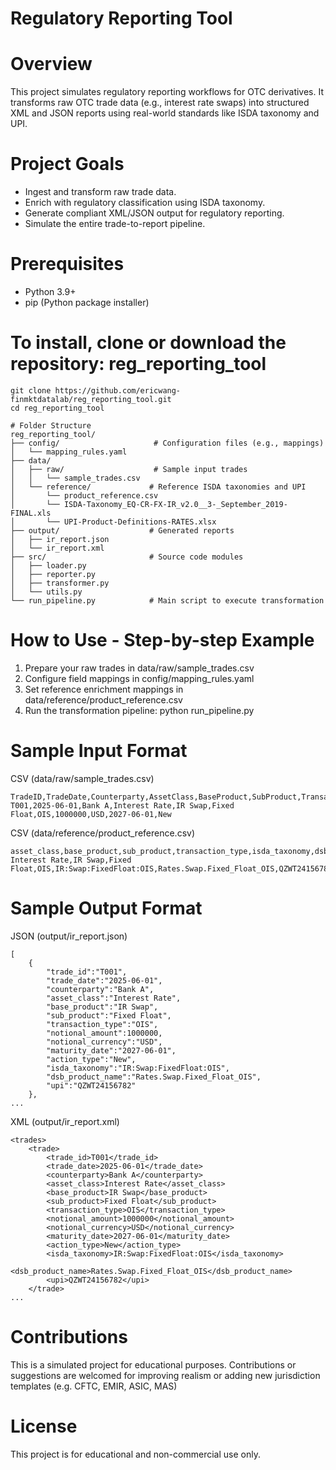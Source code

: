 # Regulatory Reporting Tool


# Overview
This project simulates regulatory reporting workflows for OTC derivatives. It transforms raw OTC trade data (e.g., interest rate swaps) into structured XML and JSON reports using real-world standards like ISDA taxonomy and UPI.


# Project Goals
- Ingest and transform raw trade data.
- Enrich with regulatory classification using ISDA taxonomy.
- Generate compliant XML/JSON output for regulatory reporting.
- Simulate the entire trade-to-report pipeline.


# Prerequisites
- Python 3.9+
- pip (Python package installer)


# To install, clone or download the repository: reg_reporting_tool
```plaintext
git clone https://github.com/ericwang-finmktdatalab/reg_reporting_tool.git
cd reg_reporting_tool
```


```plaintext
# Folder Structure
reg_reporting_tool/
├── config/                     # Configuration files (e.g., mappings)
│   └── mapping_rules.yaml
├── data/
│   ├── raw/                    # Sample input trades
│   │   └── sample_trades.csv
│   └── reference/             # Reference ISDA taxonomies and UPI
│       └── product_reference.csv
│       └── ISDA-Taxonomy_EQ-CR-FX-IR_v2.0__3-_September_2019-FINAL.xls
│       └── UPI-Product-Definitions-RATES.xlsx
├── output/                    # Generated reports
│   ├── ir_report.json
│   └── ir_report.xml
├── src/                       # Source code modules
│   ├── loader.py
│   ├── reporter.py
│   ├── transformer.py
│   └── utils.py
└── run_pipeline.py            # Main script to execute transformation
```


# How to Use - Step-by-step Example
1) Prepare your raw trades in data/raw/sample_trades.csv
2) Configure field mappings in config/mapping_rules.yaml
3) Set reference enrichment mappings in data/reference/product_reference.csv
4) Run the transformation pipeline: python run_pipeline.py


# Sample Input Format

CSV (data/raw/sample_trades.csv)
```plaintext
TradeID,TradeDate,Counterparty,AssetClass,BaseProduct,SubProduct,TransactionType,Notional,Currency,Maturity,Action
T001,2025-06-01,Bank A,Interest Rate,IR Swap,Fixed Float,OIS,1000000,USD,2027-06-01,New
```

CSV (data/reference/product_reference.csv)
```plaintext
asset_class,base_product,sub_product,transaction_type,isda_taxonomy,dsb_product_name,upi
Interest Rate,IR Swap,Fixed Float,OIS,IR:Swap:FixedFloat:OIS,Rates.Swap.Fixed_Float_OIS,QZWT24156782
```


# Sample Output Format
JSON (output/ir_report.json)
```plaintext
[
    {
        "trade_id":"T001",
        "trade_date":"2025-06-01",
        "counterparty":"Bank A",
        "asset_class":"Interest Rate",
        "base_product":"IR Swap",
        "sub_product":"Fixed Float",
        "transaction_type":"OIS",
        "notional_amount":1000000,
        "notional_currency":"USD",
        "maturity_date":"2027-06-01",
        "action_type":"New",
        "isda_taxonomy":"IR:Swap:FixedFloat:OIS",
        "dsb_product_name":"Rates.Swap.Fixed_Float_OIS",
        "upi":"QZWT24156782"
    },
...
```

XML (output/ir_report.xml)
```plaintext
<trades>
	<trade>
		<trade_id>T001</trade_id>
		<trade_date>2025-06-01</trade_date>
		<counterparty>Bank A</counterparty>
		<asset_class>Interest Rate</asset_class>
		<base_product>IR Swap</base_product>
		<sub_product>Fixed Float</sub_product>
		<transaction_type>OIS</transaction_type>
		<notional_amount>1000000</notional_amount>
		<notional_currency>USD</notional_currency>
		<maturity_date>2027-06-01</maturity_date>
		<action_type>New</action_type>
		<isda_taxonomy>IR:Swap:FixedFloat:OIS</isda_taxonomy>
		<dsb_product_name>Rates.Swap.Fixed_Float_OIS</dsb_product_name>
		<upi>QZWT24156782</upi>
	</trade>
...
```


# Contributions
This is a simulated project for educational purposes. Contributions or suggestions are welcomed for improving realism or adding new jurisdiction templates (e.g. CFTC, EMIR, ASIC, MAS)


# License
This project is for educational and non-commercial use only.
